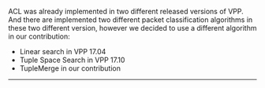 ACL was already implemented in two different released versions of VPP. 
And there are implemented two different packet classification algorithms in these two different version, 
however we decided to use a different algorithm in our contribution:

* Linear search in VPP 17.04
* Tuple Space Search in VPP 17.10
* TupleMerge in our contribution 

----

